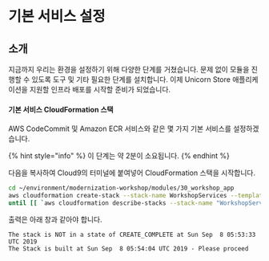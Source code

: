 # 기본 서비스 설정

## 소개

지금까지 우리는 환경을 설정하기 위해 다양한 단계를 거쳤습니다. 문제 없이 모듈을 진행할 수 있도록 도구 및 기타 필요한 단계를 설치합니다. 이제 Unicorn Store 애플리케이션을 지원할 인프라 배포를 시작할 준비가 되었습니다.

#### 기본 서비스 CloudFormation 스택

AWS CodeCommit 및 Amazon ECR 서비스와 같은 몇 가지 기본 서비스를 설정하겠습니다.

{% hint style="info" %}
이 단계는 약 2분이 소요됩니다.
{% endhint %}

다음을 복사하여 Cloud9의 터미널에 붙여넣어 CloudFormation 스택을 시작합니다.

```bash
cd ~/environment/modernization-workshop/modules/30_workshop_app
aws cloudformation create-stack --stack-name WorkshopServices --template-body file://services.yaml --capabilities CAPABILITY_NAMED_IAM
until [[ `aws cloudformation describe-stacks --stack-name "WorkshopServices" --query "Stacks[0].[StackStatus]" --output text` == "CREATE_COMPLETE" ]]; do  echo "The stack is NOT in a state of CREATE_COMPLETE at `date`";   sleep 30; done && echo "The Stack is built at `date` - Please proceed"
```

출력은 아래 창과 같아야 합니다.

```
The stack is NOT in a state of CREATE_COMPLETE at Sun Sep  8 05:53:33 UTC 2019
The Stack is built at Sun Sep  8 05:54:04 UTC 2019 - Please proceed
```
